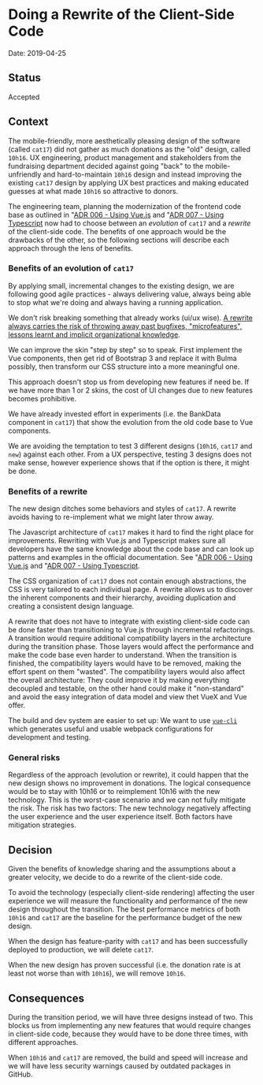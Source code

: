 # Doing a Rewrite of the Client-Side Code

Date: 2019-04-25

## Status

Accepted

## Context

The mobile-friendly, more aesthetically pleasing design of the software (called `cat17`) did not gather as much donations as the "old" design, called `10h16`. UX engineering, product management and stakeholders from the fundraising department decided against going "back" to the mobile-unfriendly and hard-to-maintain `10h16` design and instead improving the existing `cat17` design by applying UX best practices and making educated guesses at what made `10h16` so attractive to donors.

The engineering team, planning the modernization of the frontend code base as outlined in "[ADR 006 - Using Vue.js](006_Vue.js.md) and "[ADR 007 - Using Typescript](007_Typescript.md) now had to choose between an *evolution* of `cat17` and a *rewrite* of the client-side code. The benefits of one approach would be the drawbacks of the other, so the following sections will describe each approach through the lens of benefits.

### Benefits of an evolution of `cat17`

By applying small, incremental changes to the existing design, we are following good agile practices - always delivering value, always being able to stop what we're doing and always having a running application.  

We don't risk breaking something that already works (ui/ux wise). [A rewrite always carries the risk of throwing away past bugfixes, "microfeatures", lessons learnt and implicit organizational knowledge](https://www.joelonsoftware.com/2000/04/06/things-you-should-never-do-part-i/).

We can improve the skin "step by step" so to speak. First implement the Vue components, then get rid of Bootstrap 3 and replace it with Bulma possibly, then transform our CSS structure into a more meaningful one.

This approach doesn't stop us from developing new features if need be. If we have more than 1 or 2 skins, the cost of UI changes due to new features becomes prohibitive.

We have already invested effort in experiments (i.e. the BankData component in `cat17`) that show the evolution from the old code base to Vue components.    

We are avoiding the temptation to test 3 different designs (`10h16`, `cat17` and `new`) against each other. From a UX perspective, testing 3 designs does not make sense, however experience shows that if the option is there, it might be done.


### Benefits of a rewrite

The new design ditches some behaviors and styles of `cat17`. A rewrite avoids having to re-implement what we might later throw away.

The Javascript architecture of `cat17` makes it hard to find the right place for improvements. Rewriting with Vue.js and Typescript makes sure all developers have the same knowledge about the code base and can look up patterns and examples in the official documentation. See "[ADR 006 - Using Vue.js](006_Vue.js.md) and "[ADR 007 - Using Typescript](007_Typescript.md).

The CSS organization of `cat17` does not contain enough abstractions, the CSS is very tailored to each individual page. A rewrite allows us to discover the inherent components and their hierarchy, avoiding duplication and creating a consistent design language.

A rewrite that does not have to integrate with existing client-side code can be done faster than transitioning to Vue.js through incremental refactorings. A transition would require additional compatibility layers in the architecture during the transition phase. Those layers would affect the performance and make the code base even harder to understand. When the transition is finished, the compatibility layers would have to be removed, making the effort spent on them "wasted". The compatibility layers would also affect the overall architecture: They could improve it by making everything decoupled and testable, on the other hand could make it "non-standard" and avoid the easy integration of data model and view thet VueX and Vue offer.  

The build and dev system are easier to set up: We want to use [`vue-cli`](https://cli.vuejs.org/) which generates useful and usable webpack configurations for development and testing.

### General risks

Regardless of the approach (evolution or rewrite), it could happen that the new design shows no improvement in donations. The logical consequence would be to stay with 10h16 or to reimplement 10h16 with the new technology. This is the worst-case scenario and we can not fully mitigate the risk. The risk has two factors: The new technology negatively affecting the user experience and the user experience itself. Both factors have mitigation strategies.

## Decision

Given the benefits of knowledge sharing and the assumptions about a greater velocity, we decide to do a rewrite of the client-side code.

To avoid the technology (especially client-side rendering) affecting the user experience we will measure the functionality and performance of the new design throughout the transition. The best performance metrics of both `10h16` and `cat17` are the baseline for the performance budget of the new design.

When the design has feature-parity with `cat17` and has been successfully deployed to production, we will delete `cat17`.

When the new design has proven successful (i.e. the donation rate is at least not worse than with `10h16`), we will remove `10h16`.

## Consequences

During the transition period, we will have three designs instead of two. This blocks us from implementing any new features that would require changes in client-side code, because they would have to be done three times, with different approaches.

When `10h16` and `cat17` are removed, the build and speed will increase and we will have less security warnings caused by outdated packages in GitHub.